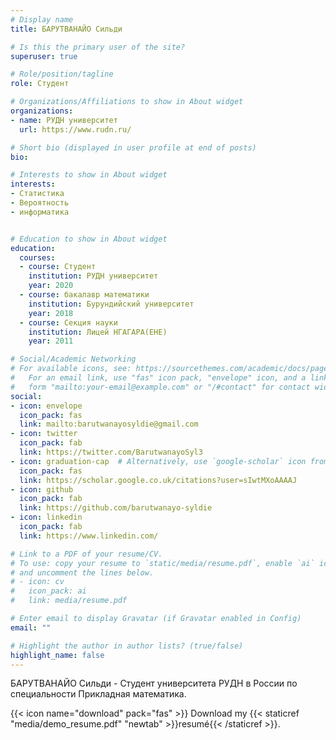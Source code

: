 ```yaml
---
# Display name
title: БАРУТВАНАЙО Сильди 

# Is this the primary user of the site?
superuser: true

# Role/position/tagline
role: Студент

# Organizations/Affiliations to show in About widget
organizations:
- name: РУДН университет
  url: https://www.rudn.ru/

# Short bio (displayed in user profile at end of posts)
bio: 

# Interests to show in About widget
interests:
- Статистика
- Вероятность
- информатика


# Education to show in About widget
education:
  courses:
  - course: Студент 
    institution: РУДН университет
    year: 2020
  - course: бакалавр математики
    institution: Бурундийский университет
    year: 2018
  - course: Секция науки
    institution: Лицей НГАГАРА(ЕНЕ)
    year: 2011

# Social/Academic Networking
# For available icons, see: https://sourcethemes.com/academic/docs/page-builder/#icons
#   For an email link, use "fas" icon pack, "envelope" icon, and a link in the
#   form "mailto:your-email@example.com" or "/#contact" for contact widget.
social:
- icon: envelope
  icon_pack: fas
  link: mailto:barutwanayosyldie@gmail.com
- icon: twitter
  icon_pack: fab
  link: https://twitter.com/BarutwanayoSyl3
- icon: graduation-cap  # Alternatively, use `google-scholar` icon from `ai` icon pack
  icon_pack: fas
  link: https://scholar.google.co.uk/citations?user=sIwtMXoAAAAJ
- icon: github
  icon_pack: fab
  link: https://github.com/barutwanayo-syldie
- icon: linkedin
  icon_pack: fab
  link: https://www.linkedin.com/

# Link to a PDF of your resume/CV.
# To use: copy your resume to `static/media/resume.pdf`, enable `ai` icons in `params.toml`, 
# and uncomment the lines below.
# - icon: cv
#   icon_pack: ai
#   link: media/resume.pdf

# Enter email to display Gravatar (if Gravatar enabled in Config)
email: ""

# Highlight the author in author lists? (true/false)
highlight_name: false
---
```


БАРУТВАНАЙО Сильди - Студент университета РУДН в России по специальности Прикладная математика.

{{< icon name="download" pack="fas" >}} Download my {{< staticref "media/demo_resume.pdf" "newtab" >}}resumé{{< /staticref >}}.
